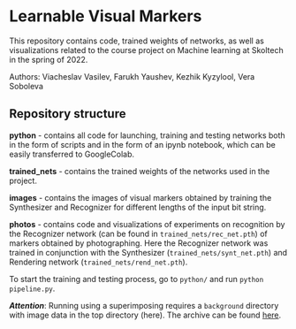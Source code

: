 # Learnable Visual Markers

This repository contains code, trained weights of networks, as well as visualizations related to the course project on Machine learning at Skoltech in the spring of 2022.

Authors: Viacheslav Vasilev, Farukh Yaushev, Kezhik Kyzylool, Vera Soboleva


## Repository structure

**python** - contains all code for launching, training and testing networks both in the form of scripts and in the form of an ipynb notebook, which can be easily transferred to GoogleColab.

**trained_nets** - contains the trained weights of the networks used in the project.

**images** - contains the images of visual markers obtained by training the Synthesizer and Recognizer for different lengths of the input bit string.

**photos** - contains code and visualizations of experiments on recognition by the Recognizer network (can be found in `trained_nets/rec_net.pth`) of markers obtained by photographing. Here the Recognizer network was trained in conjunction with the Synthesizer (`trained_nets/synt_net.pth`) and Rendering network (`trained_nets/rend_net.pth`).

To start the training and testing process, go to `python/` and run `python pipeline.py`.

***Attention***: Running using a superimposing requires a `background` directory with image data in the top directory (here). The archive can be found [here](https://drive.google.com/drive/folders/1nQolB0GQWXROYKacWqg0OzaPPw9V6Uxy).
